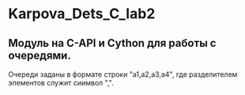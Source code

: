 # Karpova_Dets_C_lab2

## Модуль на C-API и Cython для работы с очередями.
Очереди заданы в формате строки "а1,а2,а3,а4", где разделителем элементов служит сиимвол ",".
